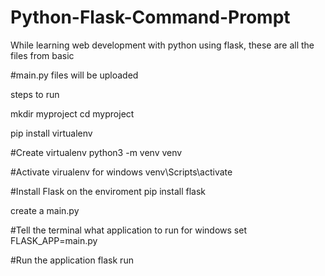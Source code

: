 # Python-Flask-Command-Prompt
While learning web development with python using flask, these are all the files from basic

#main.py files will be uploaded

steps to run 

mkdir myproject
cd myproject

pip install virtualenv

#Create virtualenv
python3 -m venv venv

#Activate virualenv for windows
venv\Scripts\activate

#Install Flask on the enviroment
pip install flask

create a main.py 


#Tell the terminal what application to run for windows
set FLASK_APP=main.py

#Run the application
flask run
